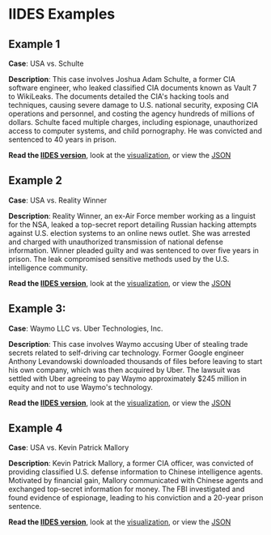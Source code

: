 # IIDES Examples

## Example 1

**Case**: USA vs. Schulte

**Description**: This case involves Joshua Adam Schulte, a former CIA software engineer, who leaked classified CIA documents known as Vault 7 to WikiLeaks. The documents detailed the CIA's hacking tools and techniques, causing severe damage to U.S. national security, exposing CIA operations and personnel, and costing the agency hundreds of millions of dollars. Schulte faced multiple charges, including espionage, unauthorized access to computer systems, and child pornography. He was convicted and sentenced to 40 years in prison.

**Read the [IIDES version](example1.md)**, look at the [visualization](pngs/Example1.svg), or view the [JSON](json/example1.json)

## Example 2

**Case**: USA vs. Reality Winner

**Description**: Reality Winner, an ex-Air Force member working as a linguist for the NSA, leaked a top-secret report detailing Russian hacking attempts against U.S. election systems to an online news outlet. She was arrested and charged with unauthorized transmission of national defense information. Winner pleaded guilty and was sentenced to over five years in prison. The leak compromised sensitive methods used by the U.S. intelligence community.

**Read the [IIDES version](example2.md)**, look at the [visualization](pngs/Example2.svg), or view the [JSON](json/example2.json)

## Example 3: 

**Case**: Waymo LLC vs. Uber Technologies, Inc.

**Description**: This case involves Waymo accusing Uber of stealing trade secrets related to self-driving car technology. Former Google engineer Anthony Levandowski downloaded thousands of files before leaving to start his own company, which was then acquired by Uber. The lawsuit was settled with Uber agreeing to pay Waymo approximately $245 million in equity and not to use Waymo's technology.

**Read the [IIDES version](example3.md)**, look at the [visualization](pngs/Example3.svg), or view the [JSON](json/example3.json)

## Example 4 

**Case**: USA vs. Kevin Patrick Mallory

**Description**: Kevin Patrick Mallory, a former CIA officer, was convicted of providing classified U.S. defense information to Chinese intelligence agents. Motivated by financial gain, Mallory communicated with Chinese agents and exchanged top-secret information for money. The FBI investigated and found evidence of espionage, leading to his conviction and a 20-year prison sentence.

**Read the [IIDES version](example4.md)**, look at the [visualization](pngs/Example4.svg), or view the [JSON](json/example4.json)
